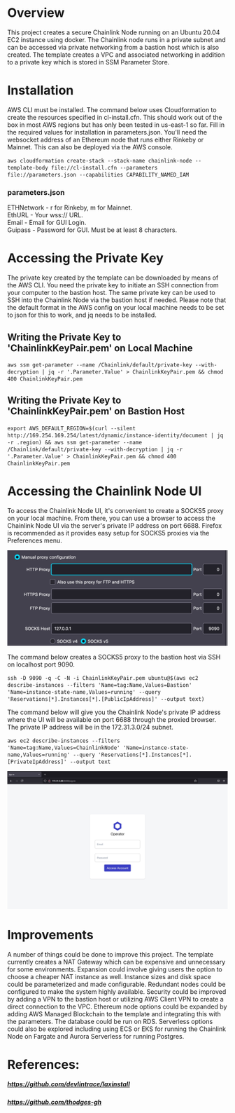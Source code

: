 # Overview

This project creates a secure Chainlink Node running on an Ubuntu 20.04 EC2 instance using docker. The Chainlink node runs in a private subnet and can be accessed via private networking from a bastion host which is also created. The template creates a VPC and associated networking in addition to a private key which is stored in SSM Parameter Store.

# Installation

AWS CLI must be installed. The command below uses Cloudformation to create the resources specified in cl-install.cfn. This should work out of the box in most AWS regions but has only been tested in us-east-1 so far. Fill in the required values for installation in parameters.json. You'll need the websocket address of an Ethereum node that runs either Rinkeby or Mainnet. This can also be deployed via the AWS console.
```
aws cloudformation create-stack --stack-name chainlink-node --template-body file://cl-install.cfn --parameters file://parameters.json --capabilities CAPABILITY_NAMED_IAM
```

### parameters.json

ETHNetwork - r for Rinkeby, m for Mainnet.   
EthURL - Your wss:// URL.   
Email - Email for GUI Login.   
Guipass - Password for GUI. Must be at least 8 characters.   


# Accessing the Private Key

The private key created by the template can be downloaded by means of the AWS CLI. You need the private key to initiate an SSH connection from your computer to the bastion host. The same private key can be used to SSH into the Chainlink Node via the bastion host if needed. Please note that the default format in the AWS config on your local machine needs to be set to json for this to work, and jq needs to be installed. 

## Writing the Private Key to 'ChainlinkKeyPair.pem' on Local Machine

```
aws ssm get-parameter --name /Chainlink/default/private-key --with-decryption | jq -r '.Parameter.Value' > ChainlinkKeyPair.pem && chmod 400 ChainlinkKeyPair.pem
```
## Writing the Private Key to 'ChainlinkKeyPair.pem' on Bastion Host
```
export AWS_DEFAULT_REGION=$(curl --silent http://169.254.169.254/latest/dynamic/instance-identity/document | jq -r .region) && aws ssm get-parameter --name /Chainlink/default/private-key --with-decryption | jq -r '.Parameter.Value' > ChainlinkKeyPair.pem && chmod 400 ChainlinkKeyPair.pem
```
# Accessing the Chainlink Node UI

To access the Chainlink Node UI, it's convenient to create a SOCKS5 proxy on your local machine. From there, you can use a browser to access the Chainlink Node UI via the server's private IP address on port 6688. Firefox is recommended as it provides easy setup for SOCKS5 proxies via the Preferences menu. 

![image info](./images/firefox.jpg)

The command below creates a SOCKS5 proxy to the bastion host via SSH on localhost port 9090. 

```
ssh -D 9090 -q -C -N -i ChainlinkKeyPair.pem ubuntu@$(aws ec2 describe-instances --filters 'Name=tag:Name,Values=Bastion' 'Name=instance-state-name,Values=running' --query 'Reservations[*].Instances[*].[PublicIpAddress]' --output text)
```
The command below will give you the Chainlink Node's private IP address where the UI will be available on port 6688 through the proxied browser. The private IP address will be in the 172.31.3.0/24 subnet.
```
aws ec2 describe-instances --filters 'Name=tag:Name,Values=ChainlinkNode' 'Name=instance-state-name,Values=running' --query 'Reservations[*].Instances[*].[PrivateIpAddress]' --output text
``` 
![image info](./images/login_page.jpg)


# Improvements

A number of things could be done to improve this project. The template currently creates a NAT Gateway which can be expensive and unnecessary for some environments. Expansion could involve giving users the option to choose a cheaper NAT instance as well. Instance sizes and disk space could be parameterized and made configurable. Redundant nodes could be configured to make the system highly available. Security could be improved by adding a VPN to the bastion host or utilizing AWS Client VPN to create a direct connection to the VPC. Ethereum node options could be expanded by adding AWS Managed Blockchain to the template and integrating this with the parameters. The database could be run on RDS. Serverless options could also be explored including using ECS or EKS for running the Chainlink Node on Fargate and Aurora Serverless for running Postgres. 

# References:  
  
##### https://github.com/devlintrace/laxinstall
##### https://github.com/thodges-gh  

